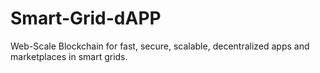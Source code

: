 # Smart-Grid-dAPP
Web-Scale Blockchain for fast, secure, scalable, decentralized apps and marketplaces in smart grids.

